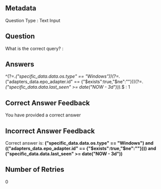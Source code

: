 ## Metadata
Question Type : Text Input

## Question
What is the correct query? :

## Answers
^(?=.*\("specific_data\.data\.os\.type" == "Windows"\))(?=.*\("adapters_data\.epo_adapter\.id" == \{"\$exists":true,"\$ne":""\}\))(?=.*\("specific_data\.data\.last_seen" >= date\("NOW - 3d"\)\)).*$ : 1

## Correct Answer Feedback
You have provided a correct answer

## Incorrect Answer Feedback
Correct answer is: **("specific_data.data.os.type" == "Windows") and (("adapters_data.epo_adapter.id" == {"$exists":true,"$ne":""}))) and ("specific_data.data.last_seen" >= date("NOW - 3d"))**

## Number of Retries
0
